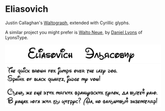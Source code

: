# Eliasovich

Justin Callaghan's [Waltograph](https://mickeyavenue.com/fonts/waltograph/), extended with Cyrillic glyphs.

A similar project you might prefer is [Walto Neue](https://abstractfonts.com/font/gnupfb), by [Daniel Lyons](https://dafont.com/daniel-lyons.d8711) of LyonsType.

![eliasovich_title](documentation/eliasovich_title.png)
![eliasovich_pangrams](documentation/eliasovich_pangrams.png)
